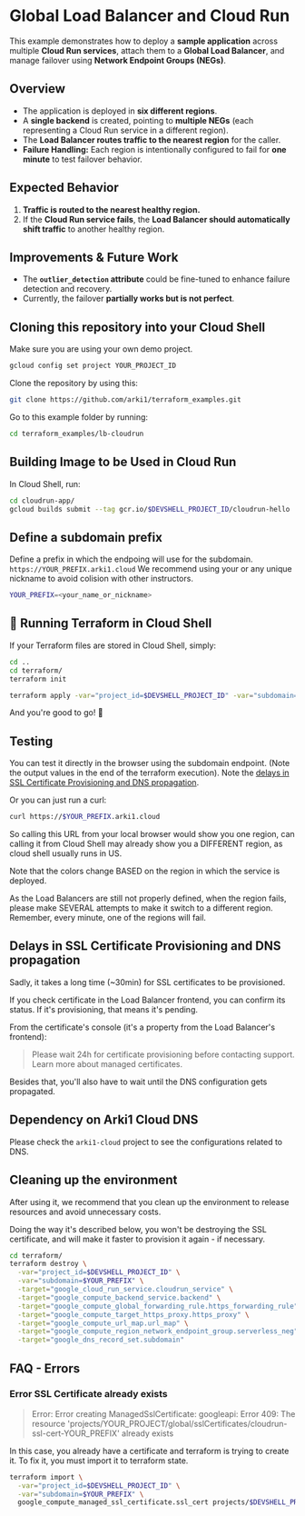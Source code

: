 # Global Load Balancer and Cloud Run

This example demonstrates how to deploy a **sample application** across multiple **Cloud Run services**, attach them to a **Global Load Balancer**, and manage failover using **Network Endpoint Groups (NEGs)**.

## **Overview**
- The application is deployed in **six different regions**.
- A **single backend** is created, pointing to **multiple NEGs** (each representing a Cloud Run service in a different region).
- The **Load Balancer routes traffic to the nearest region** for the caller.
- **Failure Handling:** Each region is intentionally configured to fail for **one minute** to test failover behavior.

## **Expected Behavior**
1. **Traffic is routed to the nearest healthy region.**
2. If the **Cloud Run service fails**, the **Load Balancer should automatically shift traffic** to another healthy region.

## **Improvements & Future Work**
- The **`outlier_detection` attribute** could be fine-tuned to enhance failure detection and recovery.
- Currently, the failover **partially works but is not perfect**.

## Cloning this repository into your Cloud Shell

Make sure you are using your own demo project. 

```sh
gcloud config set project YOUR_PROJECT_ID
```

Clone the repository by using this:

```sh
git clone https://github.com/arki1/terraform_examples.git
```

Go to this example folder by running:
```sh
cd terraform_examples/lb-cloudrun
```

## Building Image to be Used in Cloud Run

In Cloud Shell, run:

```sh
cd cloudrun-app/
gcloud builds submit --tag gcr.io/$DEVSHELL_PROJECT_ID/cloudrun-hello
```

## Define a subdomain prefix

Define a prefix in which the endpoing will use for the subdomain. `https://YOUR_PREFIX.arki1.cloud`
We recommend using your or any unique nickname to avoid colision with other instructors.

```sh
YOUR_PREFIX=<your_name_or_nickname>
```

## 🚀 Running Terraform in Cloud Shell

If your Terraform files are stored in Cloud Shell, simply:

```sh
cd ..
cd terraform/
terraform init
```

```sh
terraform apply -var="project_id=$DEVSHELL_PROJECT_ID" -var="subdomain=$YOUR_PREFIX"
```

And you're good to go! 🚀

## Testing

You can test it directly in the browser using the subdomain endpoint. (Note the output values in the end of the terraform execution). Note the [delays in SSL Certificate Provisioning and DNS propagation](#delays-in-ssl-certificate-provisioning-and-dns-propagation).

Or you can just run a curl:

```sh
curl https://$YOUR_PREFIX.arki1.cloud
```

So calling this URL from your local browser would show you one region, can calling it from Cloud Shell may already show you a DIFFERENT region, as cloud shell usually runs in US.

Note that the colors change BASED on the region in which the service is deployed.

As the Load Balancers are still not properly defined, when the region fails, please make SEVERAL attempts to make it switch to a different region. Remember, every minute, one of the regions will fail.


## Delays in SSL Certificate Provisioning and DNS propagation

Sadly, it takes a long time (~30min) for SSL certificates to be provisioned.

If you check certificate in the Load Balancer frontend, you can confirm its status. If it's provisioning, that means it's pending.

From the certificate's console (it's a property from the Load Balancer's frontend):

> Please wait 24h for certificate provisioning before contacting support. Learn more about managed certificates. 

Besides that, you'll also have to wait until the DNS configuration gets propagated.


## Dependency on Arki1 Cloud DNS

Please check the `arki1-cloud` project to see the configurations related to DNS.


## Cleaning up the environment

After using it, we recommend that you clean up the environment to release resources and avoid unnecessary costs.

Doing the way it's described below, you won't be destroying the SSL certificate, and will make it faster to provision it again - if necessary.

```sh
cd terraform/
terraform destroy \
  -var="project_id=$DEVSHELL_PROJECT_ID" \
  -var="subdomain=$YOUR_PREFIX" \
  -target="google_cloud_run_service.cloudrun_service" \
  -target="google_compute_backend_service.backend" \
  -target="google_compute_global_forwarding_rule.https_forwarding_rule" \
  -target="google_compute_target_https_proxy.https_proxy" \
  -target="google_compute_url_map.url_map" \
  -target="google_compute_region_network_endpoint_group.serverless_neg" \
  -target="google_dns_record_set.subdomain"
```

## FAQ - Errors

### Error SSL Certificate already exists

> Error: Error creating ManagedSslCertificate: googleapi: Error 409: The resource 'projects/YOUR_PROJECT/global/sslCertificates/cloudrun-ssl-cert-YOUR_PREFIX' already exists

In this case, you already have a certificate and terraform is trying to create it. To fix it, you must import it to terraform state.
```sh
terraform import \
  -var="project_id=$DEVSHELL_PROJECT_ID" \
  -var="subdomain=$YOUR_PREFIX" \
  google_compute_managed_ssl_certificate.ssl_cert projects/$DEVSHELL_PROJECT_ID/global/sslCertificates/cloudrun-ssl-cert-$YOUR_PREFIX
```